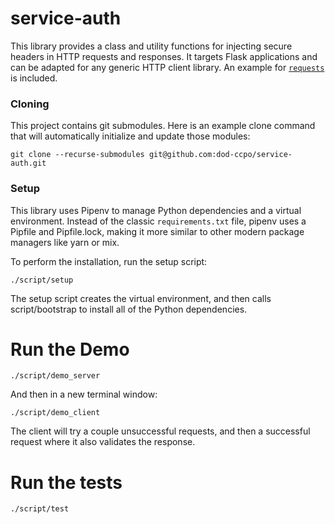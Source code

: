# service-auth

This library provides a class and utility functions for injecting secure headers in HTTP requests and responses. It targets Flask applications and can be adapted for any generic HTTP client library. An example for [`requests`](http://docs.python-requests.org/en/master/) is included.

### Cloning

This project contains git submodules. Here is an example clone command that will
automatically initialize and update those modules:

    git clone --recurse-submodules git@github.com:dod-ccpo/service-auth.git

### Setup

This library uses Pipenv to manage Python dependencies and a virtual
environment. Instead of the classic `requirements.txt` file, pipenv uses a
Pipfile and Pipfile.lock, making it more similar to other modern package managers
like yarn or mix.

To perform the installation, run the setup script:

```
./script/setup
```

The setup script creates the virtual environment, and then calls script/bootstrap
to install all of the Python dependencies.


# Run the Demo

```
./script/demo_server
```

And then in a new terminal window:

```
./script/demo_client
```

The client will try a couple unsuccessful requests, and then a successful request where it also validates the response.

# Run the tests

```
./script/test
```
